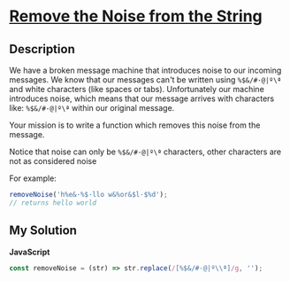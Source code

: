 # [Remove the Noise from the String](https://www.codewars.com/kata/5681cf0be812b41721000034)

## Description

We have a broken message machine that introduces noise to our incoming messages. We know that our messages can't be written using `%$&/#·@|º\ª` and white characters (like spaces or tabs). Unfortunately our machine introduces noise, which means that our message arrives with characters like: `%$&/#·@|º\ª` within our original message.

Your mission is to write a function which removes this noise from the message.

Notice that noise can only be `%$&/#·@|º\ª` characters, other characters are not as considered noise

For example:

```js
removeNoise('h%e&·%$·llo w&%or&$l·$%d');
// returns hello world
```

## My Solution

**JavaScript**

```js
const removeNoise = (str) => str.replace(/[%$&/#·@|º\\ª]/g, '');
```
